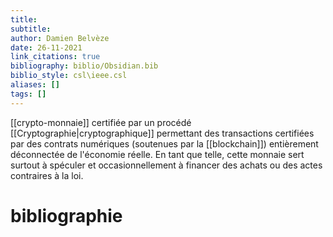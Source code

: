 ```yaml
---
title: 
subtitle:
author: Damien Belvèze
date: 26-11-2021
link_citations: true
bibliography: biblio/Obsidian.bib
biblio_style: csl\ieee.csl
aliases: []
tags: []
---
```


[[crypto-monnaie]] certifiée par un procédé [[Cryptographie|cryptographique]] permettant des transactions certifiées par des contrats numériques (soutenues par la [[blockchain]]) entièrement déconnectée de l'économie réelle. En tant que telle, cette monnaie sert surtout à spéculer et occasionnellement à financer des achats ou des actes contraires à la loi.





# bibliographie

